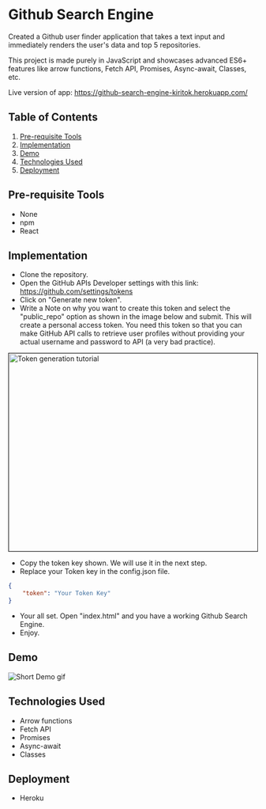 # Github Search Engine
Created a Github user finder application that takes a text input and immediately renders the user's data and top 5 repositories.

This project is made purely in JavaScript and showcases advanced ES6+ features like arrow functions, Fetch API, Promises, Async-await, Classes, etc.

Live version of app: https://github-search-engine-kiritok.herokuapp.com/

## Table of Contents
1. [Pre-requisite Tools](#pre-requisite-tools)
1. [Implementation](#implementation)
1. [Demo](#demo)
1. [Technologies Used](#technologies-used)
1. [Deployment](#deployment)

## Pre-requisite Tools
- None
- npm
- React

## Implementation
- Clone the repository.
- Open the GitHub APIs Developer settings with this link: https://github.com/settings/tokens
- Click on "Generate new token".
- Write a Note on why you want to create this token and select the "public_repo" option as shown in the image below and submit. This will create a personal access token. You need this token so that you can make GitHub API calls to retrieve user profiles without providing your actual username and password to API (a very bad practice).

<img src="https://raw.githubusercontent.com/kirito-k/github_search_engine/main/demo/access_token_tutorial.png" title="Token generation tutorial" border="1" width="550" height="400" />

- Copy the token key shown. We will use it in the next step. 
- Replace your Token key in the config.json file.
```config.json
{
    "token": "Your Token Key"
}
```
- Your all set. Open "index.html" and you have a working Github Search Engine.
- Enjoy.

## Demo
<img src="https://raw.githubusercontent.com/kirito-k/github_search_engine/main/demo/1.gif" title="Short Demo gif" />

## Technologies Used
- Arrow functions
- Fetch API
- Promises
- Async-await
- Classes

## Deployment
- Heroku
